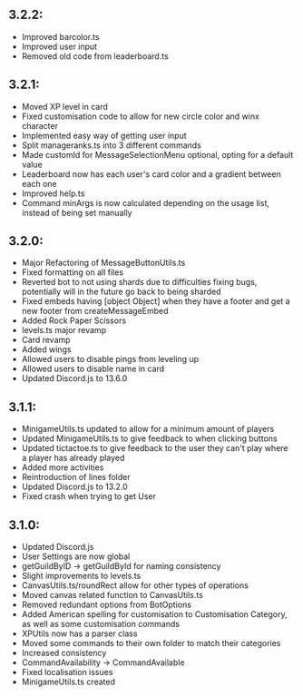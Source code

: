 ## 3.2.2:
- Improved barcolor.ts
- Improved user input
- Removed old code from leaderboard.ts

## 3.2.1:
- Moved XP level in card
- Fixed customisation code to allow for new circle color and winx character
- Implemented easy way of getting user input
- Split manageranks.ts into 3 different commands
- Made customId for MessageSelectionMenu optional, opting for a default value
- Leaderboard now has each user's card color and a gradient between each one
- Improved help.ts
- Command minArgs is now calculated depending on the usage list, instead of being set manually

## 3.2.0:
- Major Refactoring of MessageButtonUtils.ts
- Fixed formatting on all files
- Reverted bot to not using shards due to difficulties fixing bugs, potentially will in the future go back to being sharded
- Fixed embeds having [object Object] when they have a footer and get a new footer from createMessageEmbed
- Added Rock Paper Scissors
- levels.ts major revamp
- Card revamp
- Added wings
- Allowed users to disable pings from leveling up
- Allowed users to disable name in card
- Updated Discord.js to 13.6.0

## 3.1.1:
- MinigameUtils.ts updated to allow for a minimum amount of players
- Updated MinigameUtils.ts to give feedback to when clicking buttons
- Updated tictactoe.ts to give feedback to the user they can't play where a player has already played
- Added more activities
- Reintroduction of lines folder
- Updated Discord.js to 13.2.0
- Fixed crash when trying to get User

## 3.1.0:
- Updated Discord.js
- User Settings are now global
- getGuildByID -> getGuildById for naming consistency
- Slight improvements to levels.ts
- CanvasUtils.ts/roundRect allow for other types of operations
- Moved canvas related function to CanvasUtils.ts
- Removed redundant options from BotOptions
- Added American spelling for customisation to Customisation Category, as well as some customisation commands
- XPUtils now has a parser class
- Moved some commands to their own folder to match their categories
- Increased consistency
- CommandAvailability -> CommandAvailable
- Fixed localisation issues
- MinigameUtils.ts created
